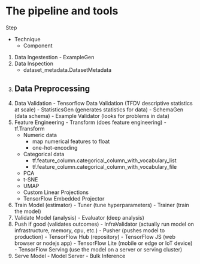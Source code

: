 # The pipeline and tools

Step 
- Technique
	- Component

1. Data Ingestestion 
        - ExampleGen
1. Data Inspection
	- dataset_metadata.DatasetMetadata 
1. Data Preprocessing
	- 
1. Data Validation 
        - Tensorflow Data Validation (TFDV descriptive statistics at scale) 
        - StatisticsGen (generates statistics for data) 
        - SchemaGen (data schema) 
        - Example Validator (looks for problems in data) 
1. Feature Engineering 
        - Transform (does feature engineering)
		- tf.Transform
	- Numeric data
		- map numerical features to float
		- one-hot-encoding
	- Categorical data
		- tf.feature_column.categorical_column_with_vocabulary_list
		- tf.feature_column.categorical_column_with_vocabulary_file 
	- PCA
	- t-SNE
	- UMAP
	- Custom Linear Projections
	- TensorFlow Embedded Projector
1. Train Model (estimator) 
        - Tuner (tune hyperparameters) 
        - Trainer (train the model) 
1. Validate Model (analysis) 
        - Evaluator (deep analysis) 
1. Push if good (validates outcomes) 
        - InfraValidator (actually run model on infrastructure, memory, cpu, etc.) 
        - Pusher (pushes model to production) 
                - TensorFlow Hub (repository) 
                - TensorFlow JS (web browser or nodejs app) 
                - TensorFlow Lite (mobile or edge or IoT device) 
                - TensorFlow Serving (use the model on a server or serving cluster) 
1. Serve Model 
        - Model Server 
        - Bulk Inference 
